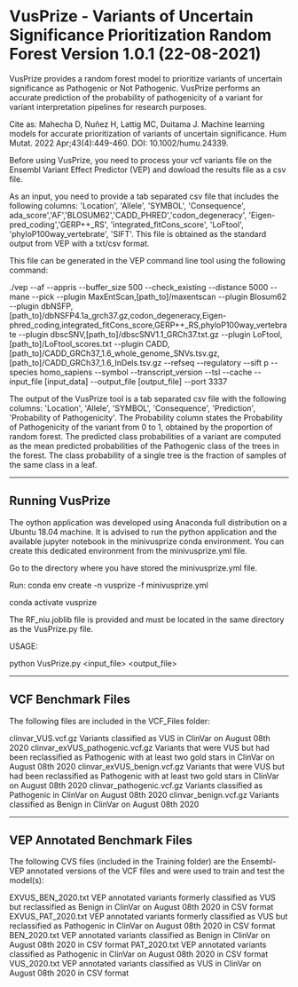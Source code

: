 VusPrize - Variants of Uncertain Significance Prioritization Random Forest
Version 1.0.1 (22-08-2021)
===========================================================================

VusPrize provides a random forest model to prioritize variants of uncertain
significance as Pathogenic or Not Pathogenic. VusPrize performs an accurate
prediction of the probability of pathogenicity of a variant for variant 
interpretation pipelines for research purposes. 

Cite as: Mahecha D, Nuñez H, Lattig MC, Duitama J. Machine learning models for accurate prioritization of variants of uncertain significance. Hum Mutat. 2022 Apr;43(4):449-460.
DOI: 10.1002/humu.24339.

Before using VusPrize, you need to process your vcf variants file on the
Ensembl Variant Effect Predictor (VEP) and dowload the results file as a csv
file. 


As an input, you need to provide a tab separated csv file that includes
the following columns: 'Location', 'Allele', 'SYMBOL', 'Consequence',
ada_score','AF','BLOSUM62','CADD_PHRED','codon_degeneracy',
'Eigen-pred_coding','GERP++_RS',  'integrated_fitCons_score', 'LoFtool', 'phyloP100way_vertebrate', 'SIFT'. This file is obtained as the standard 
output from VEP with a txt/csv format.

This file can be generated in the VEP command line tool using the following command:

./vep --af --appris --buffer_size 500 --check_existing --distance 5000 --mane --pick --plugin MaxEntScan,[path_to]/maxentscan --plugin Blosum62 --plugin dbNSFP,[path_to]/dbNSFP4.1a_grch37.gz,codon_degeneracy,Eigen-phred_coding,integrated_fitCons_score,GERP++_RS,phyloP100way_vertebrate --plugin dbscSNV,[path_to]/dbscSNV1.1_GRCh37.txt.gz --plugin LoFtool,[path_to]/LoFtool_scores.txt --plugin CADD,[path_to]/CADD_GRCh37_1.6_whole_genome_SNVs.tsv.gz,[path_to]/CADD_GRCh37_1.6_InDels.tsv.gz --refseq --regulatory --sift p --species homo_sapiens --symbol --transcript_version --tsl --cache --input_file [input_data] --output_file [output_file] --port 3337


The output of the VusPrize tool is a tab separated csv file with the following 
columns: 'Location', 'Allele', 'SYMBOL', 'Consequence', 'Prediction', 
'Probability of Pathogenicity'.
The Probability column states the Probability of Pathogenicity of the variant
from 0 to 1, obtained by the proportion of random forest. The predicted class probabilities of a variant are computed as the mean predicted probabilities of 
the Pathogenic class of the trees in the forest. The class probability of a 
single tree is the fraction of samples of the same class in a leaf.

--------------------
Running VusPrize
--------------------

The oython application was developed using Anaconda full distribution on a Ubuntu 18.04 machine. 
It is advised to run the python application and the available jupyter notebook in the minivusprize conda environment.
You can create this dedicated environment from the minivusprize.yml file.

Go to the directory where you have stored the minivusprize.yml file. 

Run: 
conda env create -n vusprize -f minivusprize.yml

conda activate vusprize


The RF_niu.joblib file is provided and must be located in the same directory as 
the VusPrize.py file.

USAGE:

python VusPrize.py <input_file> <output_file>

--------------------
VCF Benchmark Files
--------------------

The following files are included in the VCF_Files folder:

clinvar_VUS.vcf.gz  Variants classified as VUS in ClinVar on August 08th 2020
clinvar_exVUS_pathogenic.vcf.gz Variants that were VUS but had been reclassified as Pathogenic with at least two gold stars in ClinVar on August 08th 2020
clinvar_exVUS_benign.vcf.gz Variants that were VUS but had been reclassified as Pathogenic with at least two gold stars in ClinVar on August 08th 2020
clinvar_pathogenic.vcf.gz Variants classified as Pathogenic in ClinVar on August 08th 2020
clinvar_benign.vcf.gz Variants classified as Benign in ClinVar on August 08th 2020

--------------------
VEP Annotated Benchmark Files
--------------------

The following CVS files (included in the Training folder) are the Ensembl-VEP annotated versions of the VCF files and were used to train and test the model(s): 

EXVUS_BEN_2020.txt  VEP annotated variants formerly classified as VUS but reclassified as Benign in ClinVar on August 08th 2020 in CSV format
EXVUS_PAT_2020.txt VEP annotated variants formerly classified as VUS but reclassified as Pathogenic in ClinVar on August 08th 2020 in CSV format
BEN_2020.txt  VEP annotated variants classified as Benign in ClinVar on August 08th 2020 in CSV format
PAT_2020.txt  VEP annotated variants classified as Pathogenic in ClinVar on August 08th 2020 in CSV format
VUS_2020.txt  VEP annotated variants classified as VUS in ClinVar on August 08th 2020 in CSV format


